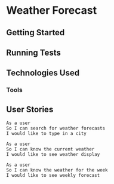 # Weather Forecast

## Getting Started

## Running Tests

## Technologies Used

### Tools

## User Stories

```
As a user
So I can search for weather forecasts
I would like to type in a city 

As a user
So I can know the current weather
I would like to see weather display

As a user
So I can know the weather for the week
I would like to see weekly forecast
```
